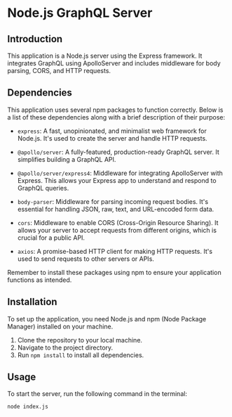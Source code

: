# Node.js GraphQL Server

## Introduction
This application is a Node.js server using the Express framework. It integrates GraphQL using ApolloServer and includes middleware for body parsing, CORS, and HTTP requests.

## Dependencies

This application uses several npm packages to function correctly. Below is a list of these dependencies along with a brief description of their purpose:

- `express`: A fast, unopinionated, and minimalist web framework for Node.js. It's used to create the server and handle HTTP requests.

- `@apollo/server`: A fully-featured, production-ready GraphQL server. It simplifies building a GraphQL API.

- `@apollo/server/express4`: Middleware for integrating ApolloServer with Express. This allows your Express app to understand and respond to GraphQL queries.

- `body-parser`: Middleware for parsing incoming request bodies. It's essential for handling JSON, raw, text, and URL-encoded form data.

- `cors`: Middleware to enable CORS (Cross-Origin Resource Sharing). It allows your server to accept requests from different origins, which is crucial for a public API.

- `axios`: A promise-based HTTP client for making HTTP requests. It's used to send requests to other servers or APIs.

Remember to install these packages using npm to ensure your application functions as intended.

## Installation
To set up the application, you need Node.js and npm (Node Package Manager) installed on your machine.

1. Clone the repository to your local machine.
2. Navigate to the project directory.
3. Run `npm install` to install all dependencies.

## Usage
To start the server, run the following command in the terminal:

```bash
node index.js
